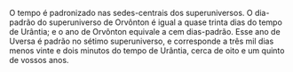 ﻿O tempo é padronizado nas sedes-centrais dos superuniversos. O dia-padrão do superuniverso de Orvônton é igual a quase trinta dias do tempo de Urântia; e o ano de Orvônton equivale a cem dias-padrão. Esse ano de Uversa é padrão no sétimo superuniverso, e corresponde a três mil dias menos vinte e dois minutos do tempo de Urântia, cerca de oito e um quinto de vossos anos.